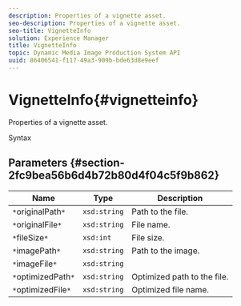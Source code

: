 ```yaml
---
description: Properties of a vignette asset.
seo-description: Properties of a vignette asset.
seo-title: VignetteInfo
solution: Experience Manager
title: VignetteInfo
topic: Dynamic Media Image Production System API
uuid: 86406541-f117-49a3-909b-bde63d8e9eef
---
```


# VignetteInfo{#vignetteinfo}

Properties of a vignette asset.

 Syntax 

## Parameters {#section-2fc9bea56b6d4b72b80d4f04c5f9b862}

|  Name  | Type  | Description  |
|---|---|---|
|  `*`originalPath`*`  | `xsd:string`  | Path to the file.  |
|  `*`originalFile`*`  | `xsd:string`  | File name.  |
|  `*`fileSize`*`  | `xsd:int`  | File size.  |
|  `*`imagePath`*`  | `xsd:string`  | Path to the image.  |
|  `*`imageFile`*`  | `xsd:string`  | |
|  `*`optimizedPath`*`  | `xsd:string`  | Optimized path to the file.  |
|  `*`optimizedFile`*`  | `xsd:string`  | Optimized file name.  |

